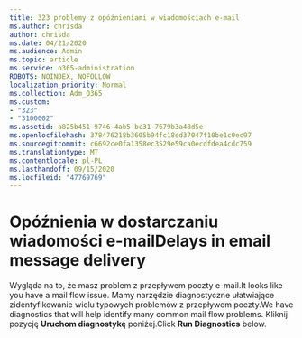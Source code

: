 ```yaml
---
title: 323 problemy z opóźnieniami w wiadomościach e-mail
ms.author: chrisda
author: chrisda
ms.date: 04/21/2020
ms.audience: Admin
ms.topic: article
ms.service: o365-administration
ROBOTS: NOINDEX, NOFOLLOW
localization_priority: Normal
ms.collection: Adm_O365
ms.custom:
- "323"
- "3100002"
ms.assetid: a825b451-9746-4ab5-bc31-7679b3a48d5e
ms.openlocfilehash: 378476218b3605b94fc18ed37047f10be1c0ec97
ms.sourcegitcommit: c6692ce0fa1358ec3529e59ca0ecdfdea4cdc759
ms.translationtype: MT
ms.contentlocale: pl-PL
ms.lasthandoff: 09/15/2020
ms.locfileid: "47769769"
---
```

# <a name="delays-in-email-message-delivery"></a><span data-ttu-id="942ce-102">Opóźnienia w dostarczaniu wiadomości e-mail</span><span class="sxs-lookup"><span data-stu-id="942ce-102">Delays in email message delivery</span></span>

<span data-ttu-id="942ce-103">Wygląda na to, że masz problem z przepływem poczty e-mail.</span><span class="sxs-lookup"><span data-stu-id="942ce-103">It looks like you have a mail flow issue.</span></span> <span data-ttu-id="942ce-104">Mamy narzędzie diagnostyczne ułatwiające zidentyfikowanie wielu typowych problemów z przepływem poczty.</span><span class="sxs-lookup"><span data-stu-id="942ce-104">We have diagnostics that will help identify many common mail flow problems.</span></span> <span data-ttu-id="942ce-105">Kliknij pozycję **Uruchom diagnostykę** poniżej.</span><span class="sxs-lookup"><span data-stu-id="942ce-105">Click **Run Diagnostics** below.</span></span>

